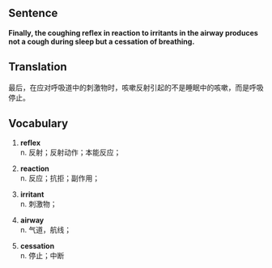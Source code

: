 ## Sentence

**Finally, the coughing reflex in reaction to irritants in the airway produces not a cough during sleep but a cessation of breathing.**

## Translation

最后，在应对呼吸道中的刺激物时，咳嗽反射引起的不是睡眠中的咳嗽，而是呼吸停止。      


## Vocabulary   

1. **reflex**   
n. 反射；反射动作；本能反应；   

2. **reaction**    
n. 反应；抗拒；副作用；     

3. **irritant**    
n. 刺激物；    

4. **airway**     
n. 气道，航线；     

5. **cessation**       
n. 停止；中断       

